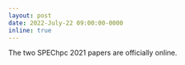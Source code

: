 ```yaml
---
layout: post
date: 2022-July-22 09:00:00-0000
inline: true
---
```

The two SPEChpc 2021 papers are officially online.
